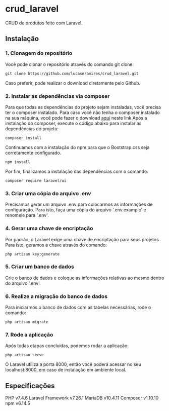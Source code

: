 # crud_laravel
CRUD de produtos feito com Laravel.

## Instalação

### 1. Clonagem do repositório
Você pode clonar o repositório através do comando git clone:
```
git clone https://github.com/lucasmramires/crud_laravel.git
```
Caso preferir, pode realizar o download diretamente pelo Github.

### 2. Instalar as dependências via composer
Para que todas as dependências do projeto sejam instaladas, você precisa ter o composer instalado.
Para caso você não tenha o composer instalado na sua máquina, você pode fazer o download [aqui](https://getcomposer.org/) neste link
Após a instalação do composer, execute o código abaixo para instalar as dependências do projeto:
```
composer install
```
Continuamos com a instalação do npm para que o Bootstrap.css seja corretamente configurado.
```
npm install
```
Por fim, finalizamos a instalação das dependências com o comando:
```
composer require laravel/ui
```
### 3. Criar uma cópia do arquivo .env
Precisamos gerar um arquivo .env para colocarmos as informações de configuração. Para isto, faça uma cópia 
do arquivo '.env.example' e renomeie para '.env'.

### 4. Gerar uma chave de encriptação
Por padrão, o Laravel exige uma chave de encriptação para seus projetos. Para isto, geramos a chave através do comando:
```
php artisan key:generate
```
### 5. Criar um banco de dados
Crie o banco de dados e coloque as informações relativas ao mesmo dentro do arquivo '.env'.

### 6. Realize a migração do banco de dados
Para iniciarmos o banco de dados com as tabelas necessárias, rode o comando:
```
php artisan migrate
```

### 7. Rode a aplicação
Após todas etapas concluidas, podemos rodar a aplicação:
```
php artisan serve
```

O Laravel utiliza a porta 8000, então você poderá acessar no seu localhost:8000, em caso de instalação em ambiente local.

## Especificações

PHP v7.4.6
Laravel Framework v7.26.1
MariaDB v10.4.11
Composer v1.10.10
npm v6.14.5
